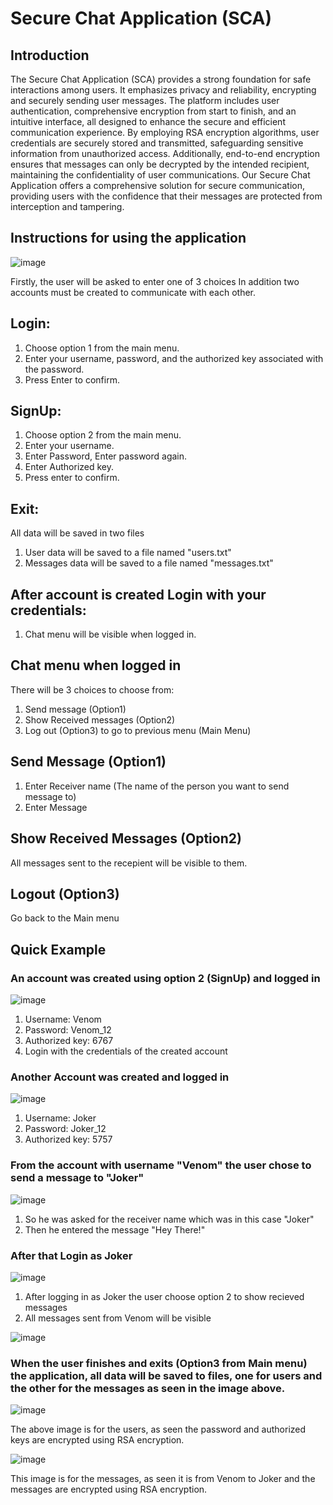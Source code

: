 # Secure Chat Application (SCA)
## Introduction
The Secure Chat Application (SCA) provides a strong foundation for safe interactions among users. It emphasizes privacy and reliability, encrypting and securely sending user messages. The platform includes user authentication, comprehensive encryption from start to finish, and an intuitive interface, all designed to enhance the secure and efficient communication experience. By employing RSA encryption algorithms, user credentials are securely stored and transmitted, safeguarding sensitive information from unauthorized access. Additionally, end-to-end encryption ensures that messages can only be decrypted by the intended recipient, maintaining the confidentiality of user communications. Our Secure Chat Application offers a comprehensive solution for secure communication, providing users with the confidence that their messages are protected from interception and tampering.
## Instructions for using the application

![image](https://github.com/AliElgemaey/Secure-Chat-Application-SCA-/assets/114480187/299dca15-80ac-4190-9a23-2363d4c537cb)

Firstly, the user will be asked to enter one of 3 choices
In addition two accounts must be created to communicate with each other.
## Login:
1. Choose option 1 from the main menu.
2. Enter your username, password, and the authorized key associated with the password.
3. Press Enter to confirm.
## SignUp:
1. Choose option 2 from the main menu.
2. Enter your username.
3. Enter Password, Enter password again.
4. Enter Authorized key.
5. Press enter to confirm.
## Exit:
All data will be saved in two files
1. User data will be saved to a file named "users.txt"
2. Messages data will be saved to a file named "messages.txt"
## After account is created Login with your credentials:
1. Chat menu will be visible when logged in.
## Chat menu when logged in
There will be 3 choices to choose from:
1. Send message (Option1)
2. Show Received messages (Option2)
3. Log out (Option3) to go to previous menu (Main Menu) 
## Send Message (Option1)
1. Enter Receiver name (The name of the person you want to send message to)
2. Enter Message
## Show Received Messages (Option2)
All messages sent to the recepient will be visible to them. 
## Logout (Option3)
Go back to the Main menu

## Quick Example
### An account was created using option 2 (SignUp) and logged in
![image](https://github.com/AliElgemaey/Secure-Chat-Application-SCA-/assets/114480187/3ac913e6-83ff-47d7-9b7b-7a55533b6015)

1. Username: Venom
2. Password: Venom_12
3. Authorized key: 6767
4. Login with the credentials of the created account

### Another Account was created and logged in
![image](https://github.com/AliElgemaey/Secure-Chat-Application-SCA-/assets/114480187/94c47d1e-079f-4d60-b5fd-0967905f7c6f)

1. Username: Joker
2. Password: Joker_12
3. Authorized key: 5757

### From the account with username "Venom" the user chose to send a message to "Joker"
![image](https://github.com/AliElgemaey/Secure-Chat-Application-SCA-/assets/114480187/4bdb7544-d54a-4ed3-ad14-cf173f0241b3)

1. So he was asked for the receiver name which was in this case "Joker"
2. Then he entered the message "Hey There!"

### After that Login as Joker 
![image](https://github.com/AliElgemaey/Secure-Chat-Application-SCA-/assets/114480187/e7c72435-50a9-49b0-936a-86aafddcee32)

1. After logging in as Joker the user choose option 2 to show recieved messages
2. All messages sent from Venom will be visible

![image](https://github.com/AliElgemaey/Secure-Chat-Application-SCA-/assets/114480187/74d0ec78-0424-46d0-875a-1d74c6379e58)

### When the user finishes and exits (Option3 from Main menu) the application, all data will be saved to files, one  for users and the other for the messages as seen in the image above.

![image](https://github.com/AliElgemaey/Secure-Chat-Application-SCA-/assets/114480187/04f91dde-3025-4e53-9750-3f3e0aa3a83a)

The above image is for the users, as seen the password and authorized keys are encrypted using RSA encryption.

![image](https://github.com/AliElgemaey/Secure-Chat-Application-SCA-/assets/114480187/a81244a1-747f-47a3-888f-81c3de900cd5)

This image is for the messages, as seen it is from Venom to Joker and the messages are encrypted using RSA encryption.
